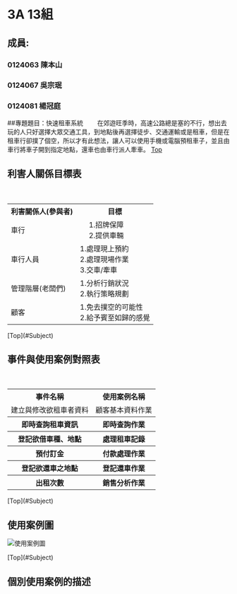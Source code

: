 # 3A 13組
## 成員: 

### 0124063 陳本山
### 0124067 吳宗珉
### 0124081 楊冠庭

##<a name="Subject"/>專題題目：快速租車系統
　　在郊遊旺季時，高速公路總是塞的不行，想出去玩的人只好選擇大眾交通工具，到地點後再選擇徒步、交通運輸或是租車，但是在租車行卻撲了個空，所以才有此想法，讓人可以使用手機或電腦預租車子，並且由車行將車子開到指定地點，還車也由車行派人牽車。
[Top](#Subject)
　　
## 利害人關係目標表

<table border="0">
　<tr>
　  <th>利害關係人(參與者)</th>
　  <th>目標</th>
　</tr>
　<tr>
　  <td>車行</td>
　  <td>
　    1.招牌保障<br>
　    2.提供車輛</td>
  </tr>
  <tr>
    <td>車行人員</td>
    <td>
      1.處理現上預約<br>
      2.處理現場作業<br>
      3.交車/牽車</td>
  </tr>
  <tr>
    <td>管理階層(老闆們)</td>
    <td>
      1.分析行銷狀況<br>
      2.執行策略規劃</td>
  </tr>
  <tr>
    <td>顧客</td>
    <td>
      1.免去撲空的可能性<br>
      2.給予賓至如歸的感覺</td>
  </tr>
</table>
[Top](#Subject)

## 事件與使用案例對照表

<table border="0">
　<tr>
　  <th>事件名稱</th>
　  <th>使用案例名稱</th>
　</tr>
　<tr>
　  <td>建立與修改欲租車者資料</td>
　  <td>顧客基本資料作業</td>
  </tr>
　<tr>
　  <th>即時查詢租車資訊</th>
　  <th>即時查詢作業</th>
　</tr>
　<tr>
　  <th>登記欲借車種、地點</th>
　  <th>處理租車記錄</th>
　</tr>
　<tr>
　  <th>預付訂金</th>
　  <th>付款處理作業</th>
　</tr>
　<tr>
　  <th>登記欲還車之地點</th>
　  <th>登記還車作業</th>
　</tr>
　<tr>
　  <th>出租次數</th>
　  <th>銷售分析作業</th>
　</tr>
</table>
[Top](#Subject)

## 使用案例圖

<p><img src="http://i.imgur.com/t0RhxeO.png?1" title="使用案例圖" /></p>
[Top](#Subject)

## 個別使用案例的描述

